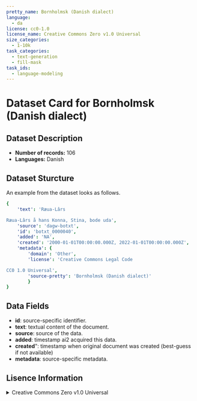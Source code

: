 ```yaml
---
pretty_name: Bornholmsk (Danish dialect)
language:
  - da
license: cc0-1.0
license_name: Creative Commons Zero v1.0 Universal
size_categories:
  - 1-10k
task_categories:
  - text-generation
  - fill-mask
task_ids:
  - language-modeling
---
```

# Dataset Card for Bornholmsk (Danish dialect)
## Dataset Description
- **Number of records:** 106
- **Languages:** Danish
## Dataset Sturcture
An example from the dataset looks as follows.
```yaml
{
    'text': 'Ræua-Lârs

Ræua-Lârs å hans Konna, Stina, bode uda',
    'source': 'dagw-botxt',
    'id': 'botxt_0000040',
    'added': 'NA',
    'created': '2000-01-01T00:00:00.000Z, 2022-01-01T00:00:00.000Z',
    'metadata': {
        'domain': 'Other',
        'license': 'Creative Commons Legal Code

CC0 1.0 Universal',
        'source-pretty': 'Bornholmsk (Danish dialect)'
        }
}
```

## Data Fields

- **id**: source-specific identifier.
- **text**: textual content of the document.
- **source**: source of the data.
- **added**: timestamp ai2 acquired this data.
- **created**": timestamp when original document was created (best-guess if not available)
- **metadata**: source-specific metadata.

## Lisence Information
<details>
<summary>Creative Commons Zero v1.0 Universal</summary>
<p>
Creative Commons Legal Code

CC0 1.0 Universal
</p>
</details>
